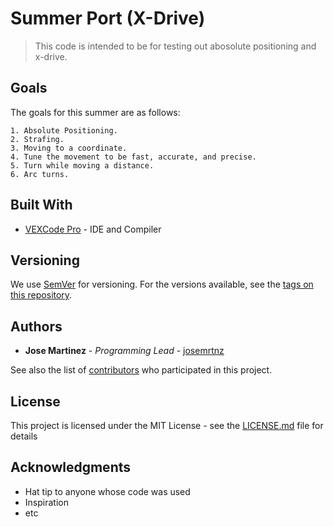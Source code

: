 # Summer Port (X-Drive)

>This code is intended to be for testing out abosolute positioning and x-drive.

## Goals

The goals for this summer are as follows:

```
1. Absolute Positioning.
2. Strafing.
3. Moving to a coordinate.
4. Tune the movement to be fast, accurate, and precise.
5. Turn while moving a distance.
6. Arc turns.
```

## Built With

* [VEXCode Pro](https://link.vex.com/vexcode-v5text-windows) - IDE and Compiler

## Versioning

We use [SemVer](http://semver.org/) for versioning. For the versions available, see the [tags on this repository](https://github.com/your/project/tags). 

## Authors

* **Jose Martinez** - *Programming Lead* - [josemrtnz](https://github.com/josemrtnz)

See also the list of [contributors](https://github.com/your/project/contributors) who participated in this project.

## License

This project is licensed under the MIT License - see the [LICENSE.md](LICENSE.md) file for details

## Acknowledgments

* Hat tip to anyone whose code was used
* Inspiration
* etc
